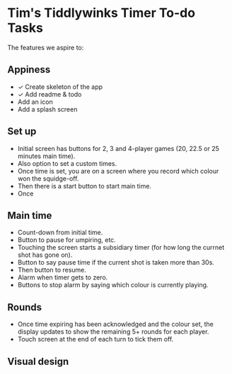 # Tim's Tiddlywinks Timer To-do Tasks

The features we aspire to:

## Appiness

* ✓ Create skeleton of the app
* ✓ Add readme & todo
* Add an icon
* Add a splash screen

## Set up

* Initial screen has buttons for 2, 3 and 4-player games (20, 22.5 or 25 minutes main time).
* Also option to set a custom times.
* Once time is set, you are on a screen where you record which colour won the squidge-off.
* Then there is a start button to start main time.
* Once

## Main time

* Count-down from initial time.
* Button to pause for umpiring, etc.
* Touching the screen starts a subsidiary timer (for how long the currnet shot has gone on).
* Button to say pause time if the current shot is taken more than 30s.
* Then button to resume.
* Alarm when timer gets to zero.
* Buttons to stop alarm by saying which colour is currently playing.

## Rounds

* Once time expiring has been acknowledged and the colour set, the display updates to show the remaining 5+ rounds for each player.
* Touch screen at the end of each turn to tick them off.

## Visual design
